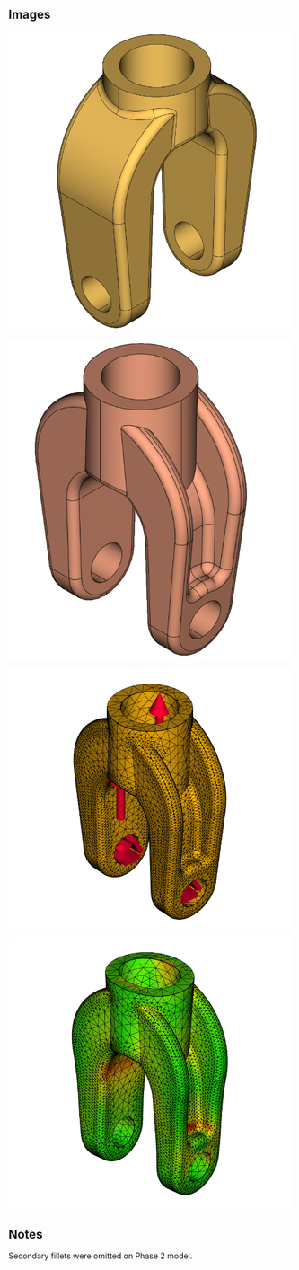 ## Images

![TBD](./phase1.png)

![TBD](./phase2.png)

![TBD](./sim_setup.png)

![TBD](./sim_result.png)

## Notes

Secondary fillets were omitted on Phase 2 model.
